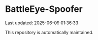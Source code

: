 # BattleEye-Spoofer

Last updated: 2025-06-09 01:36:33

This repository is automatically maintained.
